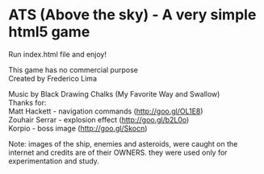 # ATS (Above the sky) - A very simple html5 game
  
Run index.html file and enjoy!
  
This game has no commercial purpose  
Created by Frederico Lima  
  
Music by Black Drawing Chalks (My Favorite Way and Swallow)  
Thanks for:  
Matt Hackett - navigation commands (http://goo.gl/OL1E8)  
Zouhair Serrar - explosion effect (http://goo.gl/b2L0o)  
Korpio - boss image (http://goo.gl/Skocn)  
  
Note: images of the ship, enemies and asteroids, were caught on the internet and credits are of their OWNERS. they were used only for experimentation and study.
